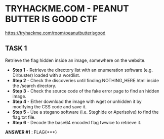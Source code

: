 # TRYHACKME.COM - PEANUT BUTTER IS GOOD CTF
https://tryhackme.com/room/peanutbutterisgood

## TASK 1
Retrieve the flag hidden inside an image, somewhere on the website.

- __Step 1__ - Retrieve the directory list with an enumeration software (e.g. Dirbuster) loaded with a wordlist.
- __Step 2__ - Check the discoveries until finding NOTHING_HERE.html inside the /search directory.
- __Step 3__ - Check the source code of the fake error page to find an hidden image.
- __Step 4__ - Either download the image with wget or unhidden it by modifying the CSS code and save it.
- __Step 5__ - Use a stegano software (i.e. Steghide or Aperisolve) to find the flag.txt file.
- __Step 6__ - Decode the base64 encoded flag twwice to retrieve it.

__ANSWER #1__ : FLAG{***}
